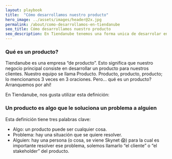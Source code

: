 ```yaml
---
layout: playbook
title:  "Cómo desarrollamos nuestro producto"
hero_image: ../assets/images/header@2x.jpg
permalink: /about/como-desarrollamos-en-tiendanube
seo_title: Cómo desarrollamos nuestro producto
seo_description: En Tiendanube tenemos una forma unica de desarrolar en producto y acá te contamos cómo hacemos.
---
```


### Qué es un producto?

Tiendanube es una empresa “de producto”. Esto significa que nuestro negocio principal consiste en desarrollar un producto para nuestros clientes. Nuestro equipo se llama Producto. Producto, producto, producto; lo mencionamos 3 veces en 3 oraciones. Pero… qué es un producto? Arranquemos por ahí!

En Tiendanube, nos gusta utilizar esta definición:

### Un producto es algo que le soluciona un problema a alguien
Esta definición tiene tres palabras clave:
  - Algo: un producto puede ser cualquier cosa.
  - Problema: hay una situación que se quiere resolver.
  - Alguien: hay una persona (o cosa, se viene Skynet 😱) para la cual es importante resolver ese problema, solemos llamarlo “el cliente” o “el stakeholder” del producto.
